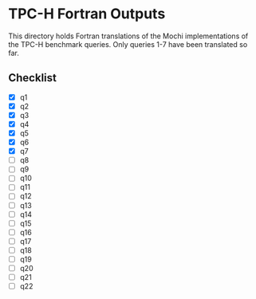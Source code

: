 # TPC-H Fortran Outputs

This directory holds Fortran translations of the Mochi implementations of the TPC-H benchmark queries.
Only queries 1-7 have been translated so far.

## Checklist

- [x] q1
- [x] q2
- [x] q3
- [x] q4
- [x] q5
- [x] q6
- [x] q7
- [ ] q8
- [ ] q9
- [ ] q10
- [ ] q11
- [ ] q12
- [ ] q13
- [ ] q14
- [ ] q15
- [ ] q16
- [ ] q17
- [ ] q18
- [ ] q19
- [ ] q20
- [ ] q21
- [ ] q22

